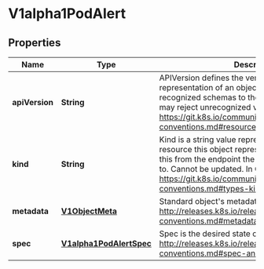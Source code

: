 
# V1alpha1PodAlert

## Properties
Name | Type | Description | Notes
------------ | ------------- | ------------- | -------------
**apiVersion** | **String** | APIVersion defines the versioned schema of this representation of an object. Servers should convert recognized schemas to the latest internal value, and may reject unrecognized values. More info: https://git.k8s.io/community/contributors/devel/api-conventions.md#resources |  [optional]
**kind** | **String** | Kind is a string value representing the REST resource this object represents. Servers may infer this from the endpoint the client submits requests to. Cannot be updated. In CamelCase. More info: https://git.k8s.io/community/contributors/devel/api-conventions.md#types-kinds |  [optional]
**metadata** | [**V1ObjectMeta**](V1ObjectMeta.md) | Standard object&#39;s metadata. More info: http://releases.k8s.io/release-1.2/docs/devel/api-conventions.md#metadata |  [optional]
**spec** | [**V1alpha1PodAlertSpec**](V1alpha1PodAlertSpec.md) | Spec is the desired state of the PodAlert. More info: http://releases.k8s.io/release-1.2/docs/devel/api-conventions.md#spec-and-status |  [optional]



